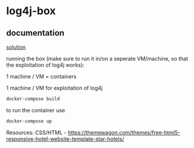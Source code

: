 # log4j-box

## documentation

[solution](https://www.notion.so/maikroservice/log4j-box-3c81a41b19564556b9c77994af6bd02d)

running the box (make sure to run it in/on a seperate VM/machine, so that the exploitation of log4j works):

1 machine / VM = containers

1 machine / VM for exploitation of log4j

```bash
docker-compose build
```

to run the container use

```bash
docker-compose up
```

Resources:
CSS/HTML - https://themewagon.com/themes/free-html5-responsive-hotel-website-template-star-hotels/
